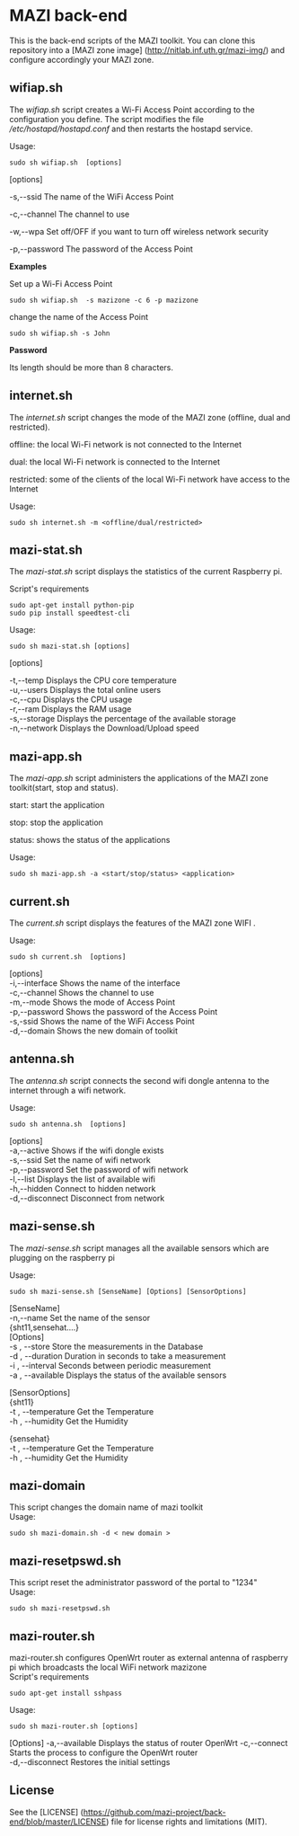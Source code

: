 # MAZI back-end
This is the back-end scripts of the MAZI toolkit. You can clone this repository into a [MAZI zone image] (http://nitlab.inf.uth.gr/mazi-img/) and configure accordingly your MAZI zone.

## wifiap.sh
The *wifiap.sh* script creates a Wi-Fi Access Point according to the configuration you define. The script modifies the file */etc/hostapd/hostapd.conf* and then restarts the hostapd service.

Usage:
```
sudo sh wifiap.sh  [options]
```
[options]

-s,--ssid The name of the WiFi Access Point

-c,--channel The channel to use

-w,--wpa Set off/OFF if you want to turn off wireless network security

-p,--password The password of the Access Point


**Examples**

Set up a Wi-Fi Access Point
```
sudo sh wifiap.sh  -s mazizone -c 6 -p mazizone
```

change the name of the Access Point
```
sudo sh wifiap.sh -s John
```

**Password**

Its length should be more than 8 characters.


## internet.sh

The *internet.sh* script changes the mode of the MAZI zone (offline, dual and restricted).

offline: the local Wi-Fi network is not connected to the Internet

dual: the local Wi-Fi network is connected to the Internet

restricted: some of the clients of the local Wi-Fi network have access to the Internet

Usage:
```
sudo sh internet.sh -m <offline/dual/restricted>
```
## mazi-stat.sh

The *mazi-stat.sh* script displays the statistics of the current Raspberry pi. 

Script's requirements
```
sudo apt-get install python-pip
sudo pip install speedtest-cli
```

Usage:
```
sudo sh mazi-stat.sh [options]
```
[options]

-t,--temp Displays the CPU core temperature                                                           
-u,--users Displays the total online users                                                             
-c,--cpu Displays the CPU usage                                                                       
-r,--ram Displays the RAM usage                                                                       
-s,--storage Displays the percentage of the available storage                                             
-n,--network Displays the Download/Upload speed                                                           

## mazi-app.sh

The *mazi-app.sh* script administers the applications of the MAZI zone toolkit(start, stop and status).

start: start the application

stop: stop the application

status: shows the status of the applications

Usage:
```
sudo sh mazi-app.sh -a <start/stop/status> <application>
```

## current.sh

The *current.sh* script displays the features of the MAZI zone WIFI .

Usage:
```
sudo sh current.sh  [options]
```                                                                                                                       
[options]                                                                                                                 
  -i,--interface Shows the name of the interface                                                       
  -c,--channel Shows the channel to use                                                               
  -m,--mode Shows the mode of Access Point                                                         
  -p,--password Shows the password of the Access Point                                                 
  -s,-ssid Shows the name of the WiFi Access Point                                                   
  -d,--domain Shows the new domain of toolkit                                                                     

## antenna.sh

The *antenna.sh* script connects the second wifi dongle antenna to the internet through a wifi network.

Usage:
```
sudo sh antenna.sh  [options]
```                                                                                                                       
[options]                                                                                                                 
  -a,--active Shows if the wifi dongle exists                                                       
  -s,--ssid Set the name of wifi network                                                           
  -p,--password Set the password of wifi network                                                       
  -l,--list Displays the list of available wifi                                                   
  -h,--hidden Connect to hidden network                                                             
  -d,--disconnect Disconnect from network                                                               
                                                                                                                           
## mazi-sense.sh

The *mazi-sense.sh* script manages all the available sensors which are plugging on the raspberry pi 

Usage:
```
sudo sh mazi-sense.sh [SenseName] [Options] [SensorOptions]
```                                                                                                                       
[SenseName]                                                                                                               
  -n,--name Set the name of the sensor                                                             
                                    {sht11,sensehat....}                                                               
[Options]                                                                                                                 
  -s , --store Store the measurements in the Database                                               
  -d , --duration Duration in seconds to take a measurement                                             
  -i , --interval Seconds between periodic measurement                                                 
  -a , --available Displays the status of the available sensors                                         
                                                                                                                           
[SensorOptions]                                                                                                           
  {sht11}                                                                                                                 
  -t , --temperature Get the Temperature                                                                   
  -h , --humidity Get the Humidity                                                                     
                                                                                                                           
  {sensehat}                                                                                                               
  -t , --temperature Get the Temperature                                                                   
  -h , --humidity Get the Humidity                                                                     


## mazi-domain                                                                                                                           
                                                                                                                                         
This script changes the domain name of mazi toolkit                                                                                     
Usage:
```
sudo sh mazi-domain.sh -d < new domain >
```                                                                                                                       

## mazi-resetpswd.sh                                                                                                                     
                                                                                                                                        
This script reset the  administrator password of the portal to "1234"                                                                   
Usage:
```
sudo sh mazi-resetpswd.sh
```     
## mazi-router.sh                                                                                                      
                                                                                                                           
mazi-router.sh configures OpenWrt router as external antenna of raspberry pi which broadcasts the local WiFi network mazizone    
Script's requirements                                                                                                     
```
sudo apt-get install sshpass                                                                                               
```
Usage:
```
sudo sh mazi-router.sh [options]
```                                                                                                                    
[Options] 
-a,--available      Displays the status of router OpenWrt
-c,--connect        Starts the process to configure the OpenWrt router                                                     
-d,--disconnect     Restores the initial settings
## License

See the [LICENSE] (https://github.com/mazi-project/back-end/blob/master/LICENSE) file for license rights and limitations (MIT).
